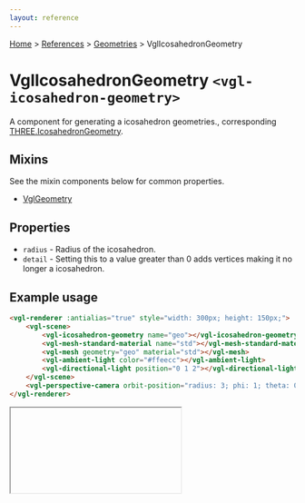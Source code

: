 ```yaml
---
layout: reference
---
```

[Home](..) &gt; [References](.) &gt; [Geometries](.#geometries) &gt; VglIcosahedronGeometry
# VglIcosahedronGeometry `<vgl-icosahedron-geometry>`
A component for generating a icosahedron geometries., corresponding [THREE.IcosahedronGeometry](https://threejs.org/docs/index.html#api/geometries/IcosahedronGeometry).
## Mixins
See the mixin components below for common properties.
* [VglGeometry](vgl-geometry)

## Properties
* `radius` - Radius of the icosahedron.
* `detail` - Setting this to a value greater than 0 adds vertices making it no longer a icosahedron.

## Example usage
```html
<vgl-renderer :antialias="true" style="width: 300px; height: 150px;">
    <vgl-scene>
        <vgl-icosahedron-geometry name="geo"></vgl-icosahedron-geometry>
        <vgl-mesh-standard-material name="std"></vgl-mesh-standard-material>
        <vgl-mesh geometry="geo" material="std"></vgl-mesh>
        <vgl-ambient-light color="#ffeecc"></vgl-ambient-light>
        <vgl-directional-light position="0 1 2"></vgl-directional-light>
    </vgl-scene>
    <vgl-perspective-camera orbit-position="radius: 3; phi: 1; theta: 0.5;"></vgl-perspective-camera>
</vgl-renderer>
```
<div class="vgl-example"><iframe class="vgl-example__content" srcdoc="
    <style>
        body {
            margin: 0;
            overflow: hidden;
        }
        .vgl-canvas {
            height: 100vh;
        }
    </style>
    <vgl-renderer :antialias='true' class='vgl-canvas'>
        <vgl-scene>
            <vgl-icosahedron-geometry name='geo'></vgl-icosahedron-geometry>
            <vgl-mesh-standard-material name='std'></vgl-mesh-standard-material>
            <vgl-mesh geometry='geo' material='std'></vgl-mesh>
            <vgl-ambient-light color='#ffeecc'></vgl-ambient-light>
            <vgl-directional-light position='0 1 2'></vgl-directional-light>
        </vgl-scene>
        <vgl-perspective-camera orbit-position='radius: 3; phi: 1; theta: 0.5;'></vgl-perspective-camera>
    </vgl-renderer>
    <script src='https://unpkg.com/vue/dist/vue.min.js'></script>
    <script src='https://unpkg.com/three/build/three.min.js'></script>
    <script src='../js/vue-gl.js'></script>
    <script>
        Object.keys(VueGL).forEach(function(name) {
            Vue.component(name, VueGL[name]);
        });
        const vm = new Vue({
            el: '.vgl-canvas'
        });
    </script>
"></iframe></div>
<script src="https://unpkg.com/srcdoc-polyfill@1.0.0/srcdoc-polyfill.min.js"></script>

